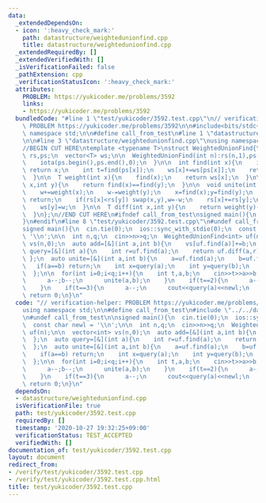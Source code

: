 ```yaml
---
data:
  _extendedDependsOn:
  - icon: ':heavy_check_mark:'
    path: datastructure/weightedunionfind.cpp
    title: datastructure/weightedunionfind.cpp
  _extendedRequiredBy: []
  _extendedVerifiedWith: []
  _isVerificationFailed: false
  _pathExtension: cpp
  _verificationStatusIcon: ':heavy_check_mark:'
  attributes:
    PROBLEM: https://yukicoder.me/problems/3592
    links:
    - https://yukicoder.me/problems/3592
  bundledCode: "#line 1 \"test/yukicoder/3592.test.cpp\"\n// verification-helper:\
    \ PROBLEM https://yukicoder.me/problems/3592\n\n#include<bits/stdc++.h>\nusing\
    \ namespace std;\n\n#define call_from_test\n#line 1 \"datastructure/weightedunionfind.cpp\"\
    \n\n#line 3 \"datastructure/weightedunionfind.cpp\"\nusing namespace std;\n#endif\n\
    //BEGIN CUT HERE\ntemplate <typename T>\nstruct WeightedUnionFind{\n  vector<int>\
    \ rs,ps;\n  vector<T> ws;\n\n  WeightedUnionFind(int n):rs(n,1),ps(n),ws(n,T(0)){\n\
    \    iota(ps.begin(),ps.end(),0);\n  }\n\n  int find(int x){\n    if(x==ps[x])\
    \ return x;\n    int t=find(ps[x]);\n    ws[x]+=ws[ps[x]];\n    return ps[x]=t;\n\
    \  }\n\n  T weight(int x){\n    find(x);\n    return ws[x];\n  }\n\n  bool same(int\
    \ x,int y){\n    return find(x)==find(y);\n  }\n\n  void unite(int x,int y,T w){\n\
    \    w+=weight(x);\n    w-=weight(y);\n    x=find(x);y=find(y);\n    if(x==y)\
    \ return;\n    if(rs[x]<rs[y]) swap(x,y),w=-w;\n    rs[x]+=rs[y];\n    ps[y]=x;\n\
    \    ws[y]=w;\n  }\n\n  T diff(int x,int y){\n    return weight(y)-weight(x);\n\
    \  }\n};\n//END CUT HERE\n#ifndef call_from_test\nsigned main(){\n  return 0;\n\
    }\n#endif\n#line 8 \"test/yukicoder/3592.test.cpp\"\n#undef call_from_test\n\n\
    signed main(){\n  cin.tie(0);\n  ios::sync_with_stdio(0);\n  const char newl =\
    \ '\\n';\n\n  int n,q;\n  cin>>n>>q;\n  WeightedUnionFind<int> uf(n);\n\n  vector<int>\
    \ vs(n,0);\n  auto add=[&](int a,int b){\n    vs[uf.find(a)]+=b;\n  };\n  auto\
    \ query=[&](int a){\n    int r=uf.find(a);\n    return uf.diff(a,r)+vs[r];\n \
    \ };\n  auto unite=[&](int a,int b){\n    a=uf.find(a);\n    b=uf.find(b);\n \
    \   if(a==b) return;\n    int x=query(a);\n    int y=query(b);\n    uf.unite(a,b,x-y);\n\
    \  };\n\n  for(int i=0;i<q;i++){\n    int t,a,b;\n    cin>>t>>a>>b;\n    if(t==1){\n\
    \      a--;b--;\n      unite(a,b);\n    }\n    if(t==2){\n      a--;\n      add(a,b);\n\
    \    }\n    if(t==3){\n      a--;\n      cout<<query(a)<<newl;\n    }\n  }\n \
    \ return 0;\n}\n"
  code: "// verification-helper: PROBLEM https://yukicoder.me/problems/3592\n\n#include<bits/stdc++.h>\n\
    using namespace std;\n\n#define call_from_test\n#include \"../../datastructure/weightedunionfind.cpp\"\
    \n#undef call_from_test\n\nsigned main(){\n  cin.tie(0);\n  ios::sync_with_stdio(0);\n\
    \  const char newl = '\\n';\n\n  int n,q;\n  cin>>n>>q;\n  WeightedUnionFind<int>\
    \ uf(n);\n\n  vector<int> vs(n,0);\n  auto add=[&](int a,int b){\n    vs[uf.find(a)]+=b;\n\
    \  };\n  auto query=[&](int a){\n    int r=uf.find(a);\n    return uf.diff(a,r)+vs[r];\n\
    \  };\n  auto unite=[&](int a,int b){\n    a=uf.find(a);\n    b=uf.find(b);\n\
    \    if(a==b) return;\n    int x=query(a);\n    int y=query(b);\n    uf.unite(a,b,x-y);\n\
    \  };\n\n  for(int i=0;i<q;i++){\n    int t,a,b;\n    cin>>t>>a>>b;\n    if(t==1){\n\
    \      a--;b--;\n      unite(a,b);\n    }\n    if(t==2){\n      a--;\n      add(a,b);\n\
    \    }\n    if(t==3){\n      a--;\n      cout<<query(a)<<newl;\n    }\n  }\n \
    \ return 0;\n}\n"
  dependsOn:
  - datastructure/weightedunionfind.cpp
  isVerificationFile: true
  path: test/yukicoder/3592.test.cpp
  requiredBy: []
  timestamp: '2020-10-27 19:32:25+09:00'
  verificationStatus: TEST_ACCEPTED
  verifiedWith: []
documentation_of: test/yukicoder/3592.test.cpp
layout: document
redirect_from:
- /verify/test/yukicoder/3592.test.cpp
- /verify/test/yukicoder/3592.test.cpp.html
title: test/yukicoder/3592.test.cpp
---
```

